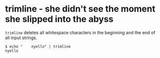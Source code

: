 trimline - she didn't see the moment she slipped into the abyss
===============================================================
`trimline` deletes all whitespace characters in the beginning and the end of
all input strings.

```
$ echo "    nyello" | trimline
nyello
```
